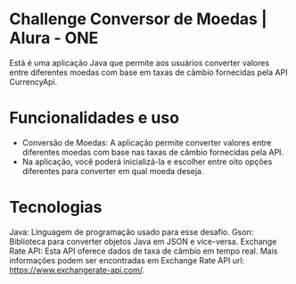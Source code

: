 <h1> Challenge Conversor de Moedas | Alura - ONE </h1>

<p> Está é uma aplicação Java que permite aos usuários converter valores entre diferentes moedas com base em taxas de câmbio fornecidas pela API CurrencyApi. <p>

<h1>Funcionalidades e uso</h1>

- Conversão de Moedas: A aplicação permite converter valores entre diferentes moedas com base nas taxas de câmbio fornecidas pela API.
- Na aplicação, você poderá inicializá-la e escolher entre oito opções diferentes para converter em qual moeda deseja.

<h1>Tecnologias</h1>

Java: Linguagem de programação usado para esse desafio.
Gson: Biblioteca para converter objetos Java em JSON e vice-versa.
Exchange Rate API: Esta API oferece dados de taxa de câmbio em tempo real. Mais informações podem ser encontradas em Exchange Rate API url: https://www.exchangerate-api.com/.
